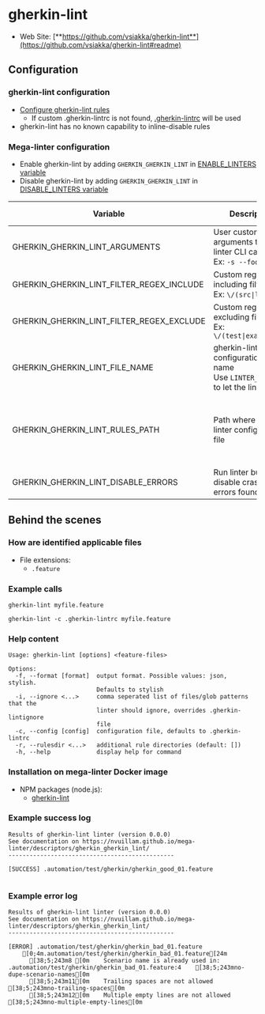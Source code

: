 <!-- markdownlint-disable MD033 MD041 -->
<!-- Generated by .automation/build.py, please do not update manually -->
# gherkin-lint

- Web Site: [**https://github.com/vsiakka/gherkin-lint**](https://github.com/vsiakka/gherkin-lint#readme)

## Configuration

### gherkin-lint configuration

- [Configure gherkin-lint rules](https://github.com/vsiakka/gherkin-lint#rule-configuration)
  - If custom .gherkin-lintrc is not found, [.gherkin-lintrc](https://github.com/nvuillam/mega-linter/tree/master/TEMPLATES/.gherkin-lintrc) will be used
- gherkin-lint has no known capability to inline-disable rules

### Mega-linter configuration

- Enable gherkin-lint by adding `GHERKIN_GHERKIN_LINT` in [ENABLE_LINTERS variable](../index.md#activation-and-deactivation)
- Disable gherkin-lint by adding `GHERKIN_GHERKIN_LINT` in [DISABLE_LINTERS variable](../index.md#activation-and-deactivation)

| Variable | Description | Default value |
| ----------------- | -------------- | -------------- |
| GHERKIN_GHERKIN_LINT_ARGUMENTS | User custom arguments to add in linter CLI call<br/>Ex: `-s --foo "bar"` |  |
| GHERKIN_GHERKIN_LINT_FILTER_REGEX_INCLUDE | Custom regex including filter<br/>Ex: `\/(src\|lib)\/` | Include every file |
| GHERKIN_GHERKIN_LINT_FILTER_REGEX_EXCLUDE | Custom regex excluding filter<br/>Ex: `\/(test\|examples)\/` | Exclude no file |
| GHERKIN_GHERKIN_LINT_FILE_NAME | gherkin-lint configuration file name</br>Use `LINTER_DEFAULT` to let the linter find it | `.gherkin-lintrc` |
| GHERKIN_GHERKIN_LINT_RULES_PATH | Path where to find linter configuration file | Workspace folder, then Mega-Linter default rules |
| GHERKIN_GHERKIN_LINT_DISABLE_ERRORS | Run linter but disable crash if errors found | `false` |

## Behind the scenes

### How are identified applicable files

- File extensions:
  - `.feature`

<!-- markdownlint-disable -->
<!-- /* cSpell:disable */ -->

### Example calls

```shell
gherkin-lint myfile.feature
```

```shell
gherkin-lint -c .gherkin-lintrc myfile.feature
```


### Help content

```shell
Usage: gherkin-lint [options] <feature-files>

Options:
  -f, --format [format]  output format. Possible values: json, stylish.
                         Defaults to stylish
  -i, --ignore <...>     comma seperated list of files/glob patterns that the
                         linter should ignore, overrides .gherkin-lintignore
                         file
  -c, --config [config]  configuration file, defaults to .gherkin-lintrc
  -r, --rulesdir <...>   additional rule directories (default: [])
  -h, --help             display help for command
```

### Installation on mega-linter Docker image

- NPM packages (node.js):
  - [gherkin-lint](https://www.npmjs.com/package/gherkin-lint)

### Example success log

```shell
Results of gherkin-lint linter (version 0.0.0)
See documentation on https://nvuillam.github.io/mega-linter/descriptors/gherkin_gherkin_lint/
-----------------------------------------------

[SUCCESS] .automation/test/gherkin/gherkin_good_01.feature
    

```

### Example error log

```shell
Results of gherkin-lint linter (version 0.0.0)
See documentation on https://nvuillam.github.io/mega-linter/descriptors/gherkin_gherkin_lint/
-----------------------------------------------

[ERROR] .automation/test/gherkin/gherkin_bad_01.feature
    [0;4m.automation/test/gherkin/gherkin_bad_01.feature[24m
      [38;5;243m8 [0m    Scenario name is already used in: .automation/test/gherkin/gherkin_bad_01.feature:4    [38;5;243mno-dupe-scenario-names[0m
      [38;5;243m11[0m    Trailing spaces are not allowed                                                                  [38;5;243mno-trailing-spaces[0m
      [38;5;243m12[0m    Multiple empty lines are not allowed                                                             [38;5;243mno-multiple-empty-lines[0m

```
